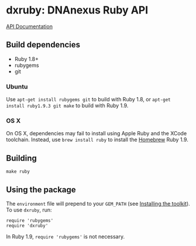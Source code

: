 dxruby: DNAnexus Ruby API
=========================

[API Documentation](http://autodoc.dnanexus.com/bindings/ruby/current/)

Build dependencies
------------------

* Ruby 1.8+
* rubygems
* git

### Ubuntu

Use `apt-get install rubygems git` to build with Ruby 1.8, or `apt-get install
ruby1.9.3 git make` to build with Ruby 1.9.

### OS X

On OS X, dependencies may fail to install using Apple Ruby and the XCode
toolchain. Instead, use `brew install ruby` to install the
[Homebrew](http://mxcl.github.com/homebrew/) Ruby 1.9.

Building
--------

    make ruby

Using the package
-----------------

The `environment` file will prepend to your `GEM_PATH` (see
[Installing the toolkit](#installing-the-toolkit)). To use `dxruby`, run:

```
require 'rubygems'
require 'dxruby'
```

In Ruby 1.9, `require 'rubygems'` is not necessary.
